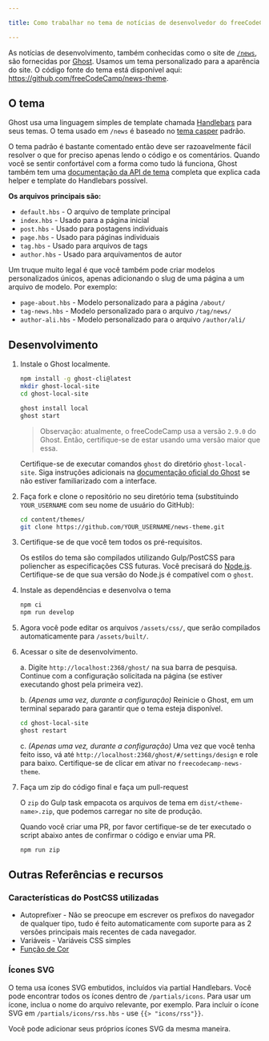 ```yaml
---

title: Como trabalhar no tema de notícias de desenvolvedor do freeCodeCamp.org

---
```


As notícias de desenvolvimento, também conhecidas como o site de [`/news`](https://www.freecodecamp.org/news), são fornecidas por [Ghost](https://ghost.org/). Usamos um tema personalizado para a aparência do site. O código fonte do tema está disponível aqui: <https://github.com/freeCodeCamp/news-theme>.

## O tema

Ghost usa uma linguagem simples de template chamada [Handlebars](http://handlebarsjs.com/) para seus temas. O tema usado em `/news` é baseado no [tema casper](https://github.com/TryGhost/Casper) padrão.

O tema padrão é bastante comentado então deve ser razoavelmente fácil resolver o que for preciso apenas lendo o código e os comentários. Quando você se sentir confortável com a forma como tudo lá funciona, Ghost também tem uma [documentação da API de tema](https://themes.ghost.org) completa que explica cada helper e template do Handlebars possível.

**Os arquivos principais são:**

- `default.hbs` - O arquivo de template principal
- `index.hbs` - Usado para a página inicial
- `post.hbs` - Usado para postagens individuais
- `page.hbs` - Usado para páginas individuais
- `tag.hbs` - Usado para arquivos de tags
- `author.hbs` - Usado para arquivamentos de autor

Um truque muito legal é que você também pode criar modelos personalizados únicos, apenas adicionando o slug de uma página a um arquivo de modelo. Por exemplo:

- `page-about.hbs` - Modelo personalizado para a página `/about/`
- `tag-news.hbs` - Modelo personalizado para o arquivo `/tag/news/`
- `author-ali.hbs` - Modelo personalizado para o arquivo `/author/ali/`

## Desenvolvimento

1. Instale o Ghost localmente.

   ```sh
   npm install -g ghost-cli@latest
   mkdir ghost-local-site
   cd ghost-local-site
   ```

   ```sh
   ghost install local
   ghost start
   ```

   > Observação: atualmente, o freeCodeCamp usa a versão `2.9.0` do Ghost. Então, certifique-se de estar usando uma versão maior que essa.

   Certifique-se de executar comandos `ghost` do diretório `ghost-local-site`. Siga instruções adicionais na [documentação oficial do Ghost](https://docs.ghost.org) se não estiver familiarizado com a interface.

2. Faça fork e clone o repositório no seu diretório tema (substituindo `YOUR_USERNAME` com seu nome de usuário do GitHub):

   ```sh
   cd content/themes/
   git clone https://github.com/YOUR_USERNAME/news-theme.git
   ```

3. Certifique-se de que você tem todos os pré-requisitos.

   Os estilos do tema são compilados utilizando Gulp/PostCSS para poliencher as especificações CSS futuras. Você precisará do [Node.js](https://nodejs.org/). Certifique-se de que sua versão do Node.js é compatível com o `ghost`.

4. Instale as dependências e desenvolva o tema

   ```sh
   npm ci
   npm run develop
   ```

5. Agora você pode editar os arquivos `/assets/css/`, que serão compilados automaticamente para `/assets/built/`.

6. Acessar o site de desenvolvimento.

   a. Digite `http://localhost:2368/ghost/` na sua barra de pesquisa. Continue com a configuração solicitada na página (se estiver executando ghost pela primeira vez).

   b. _(Apenas uma vez, durante a configuração)_ Reinicie o Ghost, em um terminal separado para garantir que o tema esteja disponível.

   ```sh
   cd ghost-local-site
   ghost restart
   ```

   c. _(Apenas uma vez, durante a configuração)_ Uma vez que você tenha feito isso, vá até `http://localhost:2368/ghost/#/settings/design` e role para baixo. Certifique-se de clicar em ativar no `freecodecamp-news-theme`.

7. Faça um zip do código final e faça um pull-request

   O `zip` do Gulp task empacota os arquivos de tema em `dist/<theme-name>.zip`, que podemos carregar no site de produção.

   Quando você criar uma PR, por favor certifique-se de ter executado o script abaixo antes de confirmar o código e enviar uma PR.

   ```sh
   npm run zip
   ```

## Outras Referências e recursos

### Características do PostCSS utilizadas

- Autoprefixer - Não se preocupe em escrever os prefixos do navegador de qualquer tipo, tudo é feito automaticamente com suporte para as 2 versões principais mais recentes de cada navegador.
- Variáveis - Variáveis CSS simples
- [Função de Cor](https://github.com/postcss/postcss-color-function)

### Ícones SVG

O tema usa ícones SVG embutidos, incluídos via partial Handlebars. Você pode encontrar todos os ícones dentro de `/partials/icons`. Para usar um ícone, inclua o nome do arquivo relevante, por exemplo. Para incluir o ícone SVG em `/partials/icons/rss.hbs` - use `{{> "icons/rss"}}`.

Você pode adicionar seus próprios ícones SVG da mesma maneira.
